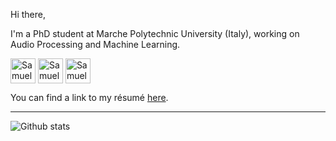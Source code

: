 
Hi there,  

I'm a PhD student at Marche Polytechnic University (Italy), working on Audio Processing and Machine Learning.

</p>



[<img align="center" alt="Samuele Cornell | LinkedIn" height="40px" src="https://www.flaticon.com/svg/static/icons/svg/725/725337.svg"/>][linkedin]
[<img align="center" alt="Samuele Cornell | Twitter" height="40px" src="https://user-images.githubusercontent.com/18496796/107147301-8e8dfb80-694d-11eb-9fc6-f935c1754cd9.png"/>][twitter]
[<img align="center" alt="Samuele Cornell | Twitter" height="40px" src="https://external-content.duckduckgo.com/iu/?u=https%3A%2F%2Feducation.usm.my%2Fimages%2FGoogle-Scholar-logo.png&f=1&nofb=1"/>][scholar]

</div>

You can find a link to my résumé  [here](https://drive.google.com/file/d/1Kp3WzvPTcpMB9BpMK6ODSqcATsMx5i6N/view?usp=sharing).

----

![Github stats](https://github-readme-stats.vercel.app/api?username=popcornell&count_private=true&theme=default&show_icons=true)

</div>

[linkedin]: https://www.linkedin.com/in/samuele-cornell-b06750178/
[twitter]: https://twitter.com/SamueleCornell
[scholar]: https://scholar.google.com/citations?user=A3lfL0QAAAAJ&hl=en****
